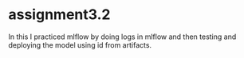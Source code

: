 # assignment3.2
In this I practiced mlflow by doing logs in mlflow and then testing and deploying the model using id from artifacts.